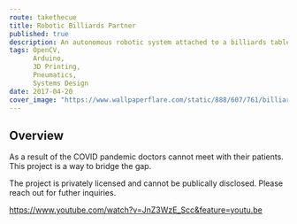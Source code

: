 ```yaml
---
route: takethecue
title: Robotic Billiards Partner
published: true
description: An autonomous robotic system attached to a billiards table that sinks shots
tags: OpenCV,
      Arduino,
      3D Printing,
      Pneumatics,
      Systems Design
date: 2017-04-20
cover_image: "https://www.wallpaperflare.com/static/888/607/761/billiard-balls-pool-table-two-beige-wallpaper.jpg"
---
```


## Overview

As a result of the COVID pandemic doctors cannot meet with their patients. This project is a way to bridge the gap.

The project is privately licensed and cannot be publically disclosed. Please reach out for futher inquiries.



https://www.youtube.com/watch?v=JnZ3WzE_Scc&feature=youtu.be